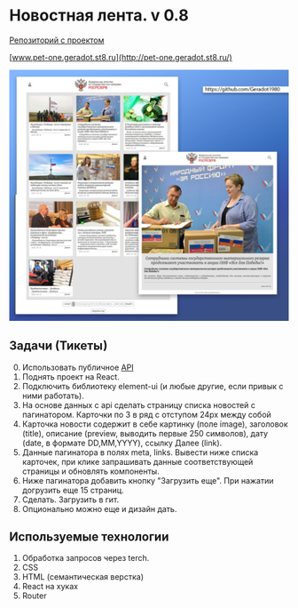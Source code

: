 
# Новостная лента. v 0.8 
 [Репозиторий с проектом](https://github.com/Geradot1980/pet_one) 
 
  [www.pet-one.geradot.st8.ru](http://pet-one.geradot.st8.ru/)


![coverimage](rr.jpg)

## Задачи (Тикеты)
0. Использовать публичное [API](https://rosrezerv.gov.ru/api/news)
1. Поднять проект на React.
2. Подключить библиотеку element-ui (и любые другие, если привык с ними работать).
3. На основе данных c api сделать страницу списка новостей с пагинатором. Карточки по 3 в ряд с отступом 24px между собой
4. Карточка новости содержит в себе картинку (поле image), заголовок (title), описание (preview, выводить первые 250 символов), дату (date, в формате DD,MM,YYYY), ссылку Далее (link).
5. Данные пагинатора в полях meta, links. Вывести ниже списка карточек, при клике запрашивать данные соответствующей страницы и обновлять компоненты.
6. Ниже пагинатора добавить кнопку "Загрузить еще". При нажатии догрузить еще 15 страниц.
7. Сделать. Загрузить в гит.
8. Опционально можно еще и дизайн дать. 

## Используемые технологии
1. Обработка запросов через terch.
2. CSS 
3. HTML (семантическая верстка)
4. React на хуках
5. Router  




